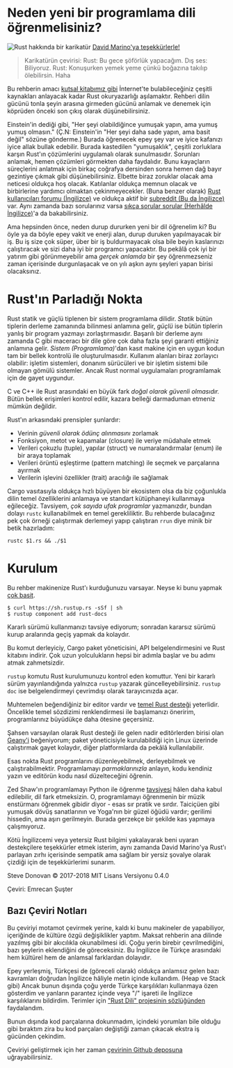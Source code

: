 # Neden yeni bir programlama dili öğrenmelisiniz?
![Rust hakkında bir karikatür](https://stevedonovan.github.io/rust-gentle-intro/PPrustS.png)
[David Marino'ya teşekkürlerle!](https://leftoversalad.com/c/015_programmingpeople/)

>Karikatürün çevirisi:
  Rust: Bu gece şöförlük yapacağım.
>Dış ses: Biliyoruz.
>Rust: Konuşurken yemek yeme çünkü boğazına takılıp ölebilirsin. Haha

Bu rehberin amacı [kutsal kitabımız gibi](https://doc.rust-lang.org/stable/book/) İnternet'te bulabileceğiniz çeşitli kaynakları anlayacak kadar Rust okuryazarlığı aşılamaktır. Rehberi dilin gücünü tonla şeyin arasına girmeden gücünü anlamak ve denemek için köprüden önceki son çıkış olarak düşünebilirsiniz.

Einstein'in dediği gibi, "Her şeyi olabildiğince yumuşak yapın, ama yumuş yumuş olmasın." (Ç.N: Einstein'in "Her şeyi daha sade yapın, ama basit değil" sözüne gönderme.) Burada öğrenecek epey şey var ve iyice kafanızı iyice allak bullak edebilir. Burada kastedilen "yumuşaklık", çeşitli zorluklara karşın Rust'ın çözümlerini uygulamalı olarak sunulmasıdır. Sorunları anlamak, hemen çözümleri görmekten daha faydalıdır. Bunu kayaçların süreçlerini anlatmak için birkaç coğrafya dersinden sonra hemen dağ bayır gezintiye çıkmak gibi düşünebilirsiniz. Elbette biraz zoruklar olacak ama neticesi oldukça hoş olacak. Katılanlar oldukça memnun olacak ve birbirlerine yardımcı olmaktan çekinmeyecekler. (Buna benzer olarak) [Rust kullanıcıları forumu (İngilizce)](https://users.rust-lang.org/) ve oldukça aktif bir [subreddit (Bu da İngilizce)](https://www.reddit.com/r/rust/) var. Aynı zamanda bazı sorularınız varsa [sıkça sorular sorular (Herhâlde İngilizce)](https://www.rust-lang.org/en-US/faq.html)'a da bakabilirsiniz.

Ama hepsinden önce, neden durup dururken yeni bir dil öğrenelim ki? Bu öyle ya da böyle epey vakit ve enerji alan, durup duruken yapılmayacak bir iş. Bu iş size çok süper, über bir iş buldurmayacak olsa bile beyin kaslarınızı çalıştıracak ve sizi daha iyi bir programcı yapacaktır. Bu pekâlâ çok iyi bir yatırım gibi görünmeyebilir ama *gerçek anlamda* bir şey öğrenmezseniz zaman içerisinde durgunlaşacak ve on yılı aşkın aynı şeyleri yapan birisi olacaksınız. 

# Rust'ın Parladığı Nokta
Rust statik ve güçlü tiplenen bir sistem programlama dilidir. *Statik* bütün tiplerin derleme zamanında bilinmesi anlamına gelir, *güçlü* ise bütün tiplerin yanlış bir program yazmayı zorlaştırmasıdır. Başarılı bir derleme aynı zamanda C gibi maceracı bir dile göre çok daha fazla şeyi garanti ettiğiniz anlamına gelir. *Sistem (Programlama)*'dan kasıt makine için en uygun kodun tam bir bellek kontrolü ile oluşturulmasıdır. Kullanım alanları biraz zorlayıcı olabilir: işletim sistemleri, donanım sürücüleri ve bir işletim sistemi bile olmayan gömülü sistemler. Ancak Rust normal uygulamaları programlamak için de gayet uygundur. 

C ve C++ ile Rust arasındaki en büyük fark *doğal olarak güvenli olmasıdır.* Bütün bellek erişimleri kontrol edilir, kazara belleği darmaduman etmeniz mümkün değildir.

Rust'ın arkasındaki prensipler şunlardır:
- Verinin *güvenli olarak ödünç alınmasını* zorlamak
- Fonksiyon, metot ve kapamalar (closure) ile veriye müdahale etmek
- Verileri çokuzlu (tuple), yapılar (struct) ve numaralandırmalar (enum) ile bir araya toplamak
- Verileri örüntü eşleştirme (pattern matching) ile seçmek ve parçalarına ayırmak
- Verilerin işlevini özellikler (trait) aracılığı ile sağlamak

Cargo vasıtasıyla oldukça hızlı büyüyen bir ekosistem olsa da biz çoğunlukla dilin temel özelliklerini anlamaya ve standart kütüphaneyi kullanmaya eğileceğiz. Tavsiyem, *çok sayıda ufak programlar* yazmanızdır, bundan dolayı `rustc` kullanabilmek en temel gerekliliktir. Bu rehberde bulacağınız pek çok örneği çalıştırmak derlemeyi yapıp çalıştıran `rrun` diye minik bir betik hazırladım:
```
rustc $1.rs && ./$1
```

# Kurulum
Bu rehber makinenize Rust'ı kurduğunuzu varsayar. Neyse ki bunu yapmak [çok basit](https://www.rust-lang.org/en-US/downloads.html).
```
$ curl https://sh.rustup.rs -sSf | sh
$ rustup component add rust-docs
```
Kararlı sürümü kullanmanızı tavsiye ediyorum; sonradan kararsız sürümü kurup aralarında geçiş yapmak da kolaydır.

Bu komut derleyiciy, Cargo paket yöneticisini, API belgelendirmesini ve Rust kitabını indirir. Çok uzun yolculukların hepsi bir adımla başlar ve bu adımı atmak zahmetsizdir.

`rustup` komutu Rust kurulumunuzu kontrol eden komuttur. Yeni bir kararlı sürüm yayınlandığında yalnızca  `rustup` yazarak güncelleyebilirsiniz. `rustup doc` ise belgelendirmeyi çevrimdışı olarak tarayıcınızda açar.

Muhtemelen beğendiğiniz bir editor vardır ve [temel Rust desteği](https://areweideyet.com/) yeterlidir. Öncelikle temel sözdizimi renklendirmesi ile başlamanızı öneririm, programlarınız büyüdükçe daha ötesine geçersiniz.

Şahsen varsayılan olarak Rust desteği ile gelen nadir editörlerden birisi olan [Geany'i](https://www.geany.org/download/releases/) beğeniyorum; paket yöneticisiyle kurulabildiği için Linux üzerinde çalıştırmak gayet kolaydır, diğer platformlarda da pekâlâ kullanılabilir.

Esas nokta Rust programlarını düzenleyebilmek, derleyebilmek ve çalıştırabilmektir. Programlamayı *parmaklarınızla* anlayın, kodu kendiniz yazın ve editörün kodu nasıl düzelteceğini öğrenin.

Zed Shaw'ın programlamayı Python ile öğrenme [tavsiyesi](https://learnpythonthehardway.org/book/intro.html) hâlen daha kabul edilebilir, dil fark etmeksizin. O, programlamayı öğrenmenin bir müzik enstürmanı öğrenmek gibidir diyor -  esas sır pratik ve sırdır. Taiciçüen gibi yumuşak dövüş sanatlarının ve Yoga'nın bir güzel öğüdü vardır; gerilimi hissedin, ama aşırı gerilmeyin. Burada gerzekçe bir şekilde kas yapmaya çalışmıyoruz. 

Kötü İngilizcemi veya yetersiz Rust bilgimi yakalayarak beni uyaran destekçilere teşekkürler etmek isterim, aynı zamanda David Marino'ya Rust'ı parlayan zırhı içerisinde sempatik ama sağlam bir yersiz şovalye olarak çizdiği için de teşekkürlerimi sunarım.

Steve Donovan © 2017-2018 MIT Lisans Versiyonu 0.4.0

Çeviri: Emrecan Şuşter

## Bazı Çeviri Notları

Bu çeviriyi motamot çevirmek yerine, kaldı ki bunu makineler de yapabiliyor, içeriğinde de kültüre özgü değişiklikler yaptım. Maksat rehberin ana dilinde yazılmış gibi bir akıcılıkla okunabilmesi idi. Çoğu yerin birebir çevrilmediğini, bazı şeylerin eklendiğini de göreceksiniz. Bu İngilizce ile Türkçe arasındaki hem kültürel hem de anlamsal farklardan dolayıdır.

Epey yerleşmiş, Türkçesi de (göreceli olarak) oldukça anlamsız gelen bazı kavramları doğrudan İngilizce hâliyle metin içinde kullandım. (Heap ve Stack gibi) Ancak bunun dışında çoğu yerde Türkçe karşılıkları kullanmaya özen gösterdim ve yanların parantez içinde veya "/" işareti ile İngilizce karşılıklarını bildirdim. Terimler için ["Rust Dili" projesinin sözlüğünden](https://github.com/RustDili/dokuman/tree/master/sozluk) faydalandım.

Bunun dışında kod parçalarına dokunmadım, içindeki yorumları bile olduğu gibi bıraktım zira bu kod parçaları değiştiği zaman çıkacak ekstra iş gücünden çekindim.

Çeviriyi geliştirmek için her zaman [çevirinin Github deposuna](https://github.com/Tarbetu/gentle-intro) uğrayabilirsiniz.